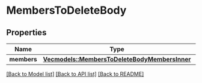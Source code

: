 # MembersToDeleteBody

## Properties

Name | Type | Description | Notes
------------ | ------------- | ------------- | -------------
**members** | [**Vec<models::MembersToDeleteBodyMembersInner>**](MembersToDeleteBody_members_inner.md) |  | 

[[Back to Model list]](../README.md#documentation-for-models) [[Back to API list]](../README.md#documentation-for-api-endpoints) [[Back to README]](../README.md)


